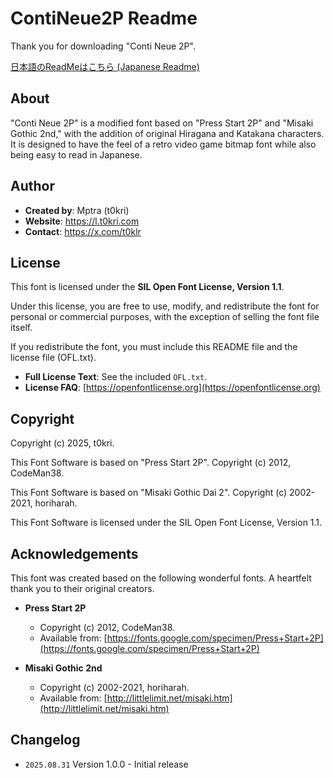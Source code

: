 # ContiNeue2P Readme

Thank you for downloading "Conti Neue 2P".

[日本語のReadMeはこちら (Japanese Readme)](./README_ja.md)

## About

"Conti Neue 2P" is a modified font based on "Press Start 2P" and "Misaki Gothic 2nd," with the addition of original Hiragana and Katakana characters.
It is designed to have the feel of a retro video game bitmap font while also being easy to read in Japanese.

## Author

- **Created by**: Mptra (t0kri)
- **Website**: https://l.t0kri.com
- **Contact**: https://x.com/t0klr

## License

This font is licensed under the **SIL Open Font License, Version 1.1**.

Under this license, you are free to use, modify, and redistribute the font for personal or commercial purposes, with the exception of selling the font file itself.

If you redistribute the font, you must include this README file and the license file (OFL.txt).

- **Full License Text**: See the included `OFL.txt`.
- **License FAQ**: [https://openfontlicense.org](https://openfontlicense.org)

## Copyright
Copyright (c) 2025, t0kri.

This Font Software is based on "Press Start 2P".
Copyright (c) 2012, CodeMan38.

This Font Software is based on "Misaki Gothic Dai 2".
Copyright (c) 2002-2021, horiharah.

This Font Software is licensed under the SIL Open Font License, Version 1.1.

## Acknowledgements

This font was created based on the following wonderful fonts. A heartfelt thank you to their original creators.

- **Press Start 2P**
  - Copyright (c) 2012, CodeMan38.
  - Available from: [https://fonts.google.com/specimen/Press+Start+2P](https://fonts.google.com/specimen/Press+Start+2P)

- **Misaki Gothic 2nd**
  - Copyright (c) 2002-2021, horiharah.
  - Available from: [http://littlelimit.net/misaki.htm](http://littlelimit.net/misaki.htm)

## Changelog

- `2025.08.31` Version 1.0.0 - Initial release
